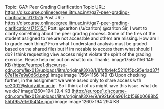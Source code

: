 Topic: GA7: Peer Grading Clarification
Topic URL: https://discourse.onlinedegree.iitm.ac.in/t/ga7-peer-grading-clarification/171515
Post URL: https://discourse.onlinedegree.iitm.ac.in/t/ga7-peer-grading-clarification/171515/1
Post:  @carlton (/u/carlton) @carlton  Sir, I want to clarify something about the peer grading process. Some of the files of the student assigned to me are not accessble and others are missing. How am I to grade each thing? From what I understand analysis must be graded based on the shared files but if im not able to access them what should I do? I think requesting view access might violate the spirit of the grading exercise. 
 Please help me out on what to do. Thanks. 
 image1756×1156 149 KB (https://europe1.discourse-cdn.com/flex013/uploads/iitm/original/3X/8/f/8fdfb4efc5210f5bc95e4ad37f87e11e7e9a0d6d.png) image image 1756×1156 149 KB 
 Upon checking further, in the assignment we were asked only to share access with se2002@study.iitm.ac.in . So I think all of us might have this issue. what do we do? 
 image1260×194 29.4 KB (https://europe1.discourse-cdn.com/flex013/uploads/iitm/original/3X/e/9/e92fa66a961cb1598b0688b555bf957e1e054f4e.png) image image 1260×194 29.4 KB 
